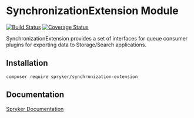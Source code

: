 # SynchronizationExtension Module
[![Build Status](https://travis-ci.org/spryker/synchronization-extension.svg)](https://travis-ci.org/spryker/synchronization-extension)
[![Coverage Status](https://coveralls.io/repos/github/spryker/synchronization-extension/badge.svg)](https://coveralls.io/github/spryker/synchronization-extension)

SynchronizationExtension provides a set of interfaces for queue consumer plugins for exporting data to Storage/Search applications.

## Installation

```
composer require spryker/synchronization-extension
```

## Documentation

[Spryker Documentation](https://academy.spryker.com/developing_with_spryker/module_guide/modules.html)
